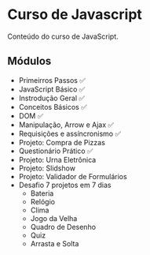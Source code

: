 # Curso de Javascript

Conteúdo do curso de JavaScript.

## Módulos

-   Primeirros Passos ✅
-   JavaScript Básico ✅
-   Instrodução Geral ✅
-   Conceitos Básicos ✅
-   DOM ✅
-   Manipulação, Arrow e Ajax ✅
-   Requisições e assíncronismo ✅
-   Projeto: Compra de Pizzas
-   Questionário Prático ✅
-   Projeto: Urna Eletrônica
-   Projeto: Slidshow
-   Projeto: Validador de Formulários
-   Desafio 7 projetos em 7 dias
    -   Bateria
    -   Relógio
    -   Clima
    -   Jogo da Velha
    -   Quadro de Desenho
    -   Quiz
    -   Arrasta e Solta
